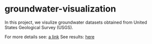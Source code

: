 # groundwater-visualization

In this project, we visulize groundwater datasets obtained from United States Geological Survey (USGS). 

For more details see: [a link](https://github.com/moslehi/groundwater-visualization/blob/master/depletion-rates-visualization.ipynb)
See results: [here]() 
